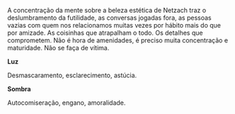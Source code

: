 A concentração da mente sobre a beleza estética de Netzach traz o
deslumbramento da futilidade, as conversas jogadas fora, as pessoas vazias com
quem nos relacionamos muitas vezes por hábito mais do que por amizade. As
coisinhas que atrapalham o todo. Os detalhes que comprometem. Não é hora de
amenidades, é preciso muita concentração e maturidade. Não se faça de vítima.

**Luz**

Desmascaramento, esclarecimento, astúcia.

**Sombra**

Autocomiseração, engano, amoralidade.

